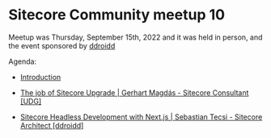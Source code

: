 # Sitecore Community meetup 10

Meetup was Thursday, September 15th, 2022 and it was held in person, and the event sponsored by [ddroidd](https://www.ddroidd.com/)

Agenda:

- [Introduction](https://github.com/SUGCLJ/Sitecore-Community-meetup-10/blob/main/Presentations/_1%20Sitecore%20Meetup%20(10)%20intro%2C%20Cluj-Napoca.pdf)

- [The job of Sitecore Upgrade | Gerhart Magdás - Sitecore Consultant [UDG]](https://github.com/SUGCLJ/Sitecore-Community-meetup-10/blob/main/Presentations/The%20Job%20of%20Sitecore%20Upgrades.pdf)
 
- [Sitecore Headless Development with Next.js | Sebastian Tecsi - Sitecore Architect [ddroidd]](https://github.com/SUGCLJ/Sitecore-Community-meetup-10/blob/main/Presentations/_02%20-%20Sitecore%20Headless%20Development%20with%20Next.js.pdf)
